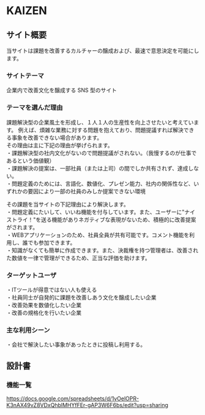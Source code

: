 # KAIZEN

## サイト概要

当サイトは課題を改善するカルチャーの醸成および、最速で意思決定を可能にします。

### サイトテーマ

企業内で改善文化を醸成する SNS 型のサイト

### テーマを選んだ理由
課題解決型の企業風土を形成し、１人１人の生産性を向上させたいと考えています。
例えば、煩雑な業務に対する問題を抱えており、問題提議すれば解決できる事象を改善できない場合があります。  
その理由は主に下記の理由が挙げられます。  
・課題解決型の社内文化がないので問題提議がされない。（我慢するのが仕事であるという価値観）  
・課題解決の提案は、一部社員（または上司）の間でしか共有されず、達成しない。  
・問題定義のためには、言語化、数値化、プレゼン能力、社内の関係性など、いずれかの要因により一部の社員のみしか提案できない環境  
  
その課題を当サイトの下記理由により解決します。  
・問題定義にたいして、いいね機能を付与しています。また、ユーザーに"ナイストライ！"を送る機能がありネガティブな表現がないため、積極的に改善提案がされます。  
・WEBアプリケーションのため、社員全員が共有可能です。コメント機能を利用し、誰でも参加できます。  
・知識がなくても簡単に作成できます。また、決裁権を持つ管理者は、改善された数値を一律で管理ができるため、正当な評価を助けます。  

### ターゲットユーザ
・ITツールが得意ではない人も使える  
・社員同士が自発的に課題を改善しあう文化を醸成したい企業  
・改善効果を数値化したい企業  
・改善の規格化を行いたい企業  

### 主な利用シーン
・会社で解決したい事象があったときに投稿し利用する。  

## 設計書

### 機能一覧
https://docs.google.com/spreadsheets/d/1vOelOPR-K3nAX49vZ8VDxQhblMHYfFEr-gAP3W6F6bs/edit?usp=sharing
